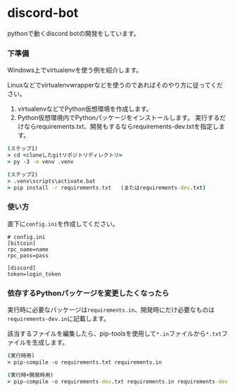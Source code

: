# discord-bot
pythonで動くdiscord botの開発をしています。

### 下準備
Windows上でvirtualenvを使う例を紹介します。

Linuxなどでvirtualenvwrapperなどを使うのであればそのやり方に従ってください。

1. virtualenvなどでPython仮想環境を作成します。
2. Python仮想環境内でPythonパッケージをインストールします。
   実行するだけならrequirements.txt、開発もするならrequirements-dev.txtを指定します。

```bat
(ステップ1)
> cd <cloneしたgitリポジトリディレクトリ>
> py -3 -m venv .venv

(ステップ2)
> .venv\scripts\activate.bat
> pip install -r requirements.txt   (またはrequirements-dev.txt)
```

### 使い方
直下に`config.ini`を作成してください。  

```
# config.ini
[bitcoin]
rpc_name=name
rpc_pass=pass

[discord]
token=login_token
```

### 依存するPythonパッケージを変更したくなったら

実行時に必要なパッケージは`requirements.in`、開発時にだけ必要なものは`requirements-dev.in`に記載します。

該当するファイルを編集したら、pip-toolsを使用して`*.in`ファイルから`*.txt`ファイルを生成します。

```bat
(実行時用)
> pip-compile -o requirements.txt requirements.in

(実行時+開発時用)
> pip-compile -o requirements-dev.txt requirements.in requirements-dev.in
```
